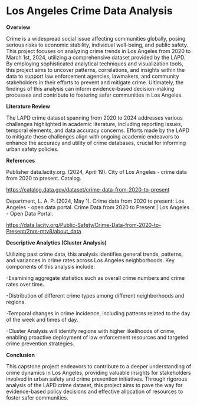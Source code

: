 
# Los Angeles Crime Data Analysis


**Overview**

Crime is a widespread social issue affecting communities globally, posing serious risks to economic stability, individual well-being, and public safety. This project focuses on analyzing crime trends in Los Angeles from 2020 to March 1st, 2024, utilizing a comprehensive dataset provided by the LAPD. By employing sophisticated analytical techniques and visualization tools, this project aims to uncover patterns, correlations, and insights within the data to support law enforcement agencies, lawmakers, and community stakeholders in their efforts to prevent and mitigate crime. Ultimately, the findings of this analysis can inform evidence-based decision-making processes and contribute to fostering safer communities in Los Angeles.

**Literature Review**

The LAPD crime dataset spanning from 2020 to 2024 addresses various challenges highlighted in academic literature, including reporting issues, temporal elements, and data accuracy concerns. Efforts made by the LAPD to mitigate these challenges align with ongoing academic endeavors to enhance the accuracy and utility of crime databases, crucial for informing urban safety policies.

**References**

Publisher data.lacity.org. (2024, April 19). City of Los Angeles - crime data from 2020 to present. Catalog. 

https://catalog.data.gov/dataset/crime-data-from-2020-to-present

Department, L. A. P. (2024, May 1). Crime data from 2020 to present: Los Angeles - open data portal. Crime Data from 2020 to Present | Los Angeles - Open Data Portal. 

https://data.lacity.org/Public-Safety/Crime-Data-from-2020-to-Present/2nrs-mtv8/about_data 


**Descriptive Analytics (Cluster Analysis)**

Utilizing past crime data, this analysis identifies general trends, patterns, and variances in crime rates across Los Angeles neighborhoods. Key components of this analysis include:

-Examining aggregate statistics such as overall crime numbers and crime rates over time.

-Distribution of different crime types among different neighborhoods and regions.

-Temporal changes in crime incidence, including patterns related to the day of the week and times of day.

-Cluster Analysis will identify regions with higher likelihoods of crime, enabling proactive deployment of law enforcement resources and targeted crime prevention strategies.

**Conclusion**

This capstone project endeavors to contribute to a deeper understanding of crime dynamics in Los Angeles, providing valuable insights for stakeholders involved in urban safety and crime prevention initiatives. Through rigorous analysis of the LAPD crime dataset, this project aims to pave the way for evidence-based policy decisions and effective allocation of resources to foster safer communities.

